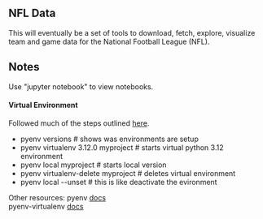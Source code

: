 
## NFL Data

This will eventually be a set of tools to download, fetch, explore, visualize team and game data for the National Football League (NFL).


## Notes

Use "jupyter notebook" to view notebooks.


#### Virtual Environment

Followed much of the steps outlined [here](https://medium.com/marvelous-mlops/the-rightway-to-install-python-on-a-mac-f3146d9d9a32).

* pyenv versions # shows was environments are setup
* pyenv virtualenv 3.12.0 myproject # starts virtual python 3.12 environment
* pyenv local myproject # starts local version
* pyenv virtualenv-delete myproject # deletes virtual environment
* pyenv local --unset # this is like deactivate the evironment


Other resources:
pyenv [docs](https://github.com/pyenv)<br>
pyenv-virtualenv [docs](https://github.com/pyenv/pyenv-virtualenv)


